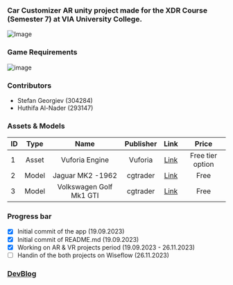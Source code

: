 ### Car Customizer AR unity project made for the XDR Course (Semester 7) at VIA University College. 
![Image](https://upload.wikimedia.org/wikipedia/commons/5/5d/VIA_UC_logo.png)

### Game Requirements
![image](https://github.com/NoHop3/via-sem7-xdr-ar/assets/82092907/47f9d394-9b1d-40b0-9d90-7ea4b1700068)

### Contributors
- Stefan Georgiev (304284)
- Huthifa Al-Nader (293147)

### Assets & Models

| ID | Type | Name | Publisher |  Link   | Price  | 
| -- |:----:|:----:|:---------:|:-------:|:------:|
| 1  | Asset| Vuforia Engine | Vuforia | [Link](https://developer.vuforia.com/) | Free tier option |
| 2  | Model| Jaguar MK2 -1962 | cgtrader | [Link](https://www.cgtrader.com/free-3d-models/car/luxury-car/jaguar-mk2-1962) | Free |
| 3  | Model| Volkswagen Golf Mk1 GTI | cgtrader | [Link](https://www.cgtrader.com/free-3d-models/car/car/volkswagen-golf-mk1-gti-typ-17-1975) | Free |


### Progress bar
- [x] Initial commit of the app (19.09.2023)
- [x] Initial commit of README.md (19.09.2023) 
- [x] Working on AR  & VR projects period (19.09.2023 - 26.11.2023)
- [ ] Handin of the both projects on Wiseflow (26.11.2023)

### [DevBlog](https://xrdy7.blogspot.com/)
